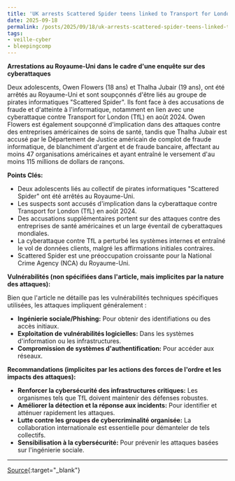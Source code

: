 ```yaml
---
title: 'UK arrests Scattered Spider teens linked to Transport for London hack'
date: 2025-09-18
permalink: /posts/2025/09/18/uk-arrests-scattered-spider-teens-linked-to-transport-for-london-hack/
tags:
- veille-cyber
- bleepingcomp
---
```

**Arrestations au Royaume-Uni dans le cadre d'une enquête sur des cyberattaques**

Deux adolescents, Owen Flowers (18 ans) et Thalha Jubair (19 ans), ont été arrêtés au Royaume-Uni et sont soupçonnés d'être liés au groupe de pirates informatiques "Scattered Spider". Ils font face à des accusations de fraude et d'atteinte à l'informatique, notamment en lien avec une cyberattaque contre Transport for London (TfL) en août 2024. Owen Flowers est également soupçonné d'implication dans des attaques contre des entreprises américaines de soins de santé, tandis que Thalha Jubair est accusé par le Département de Justice américain de complot de fraude informatique, de blanchiment d'argent et de fraude bancaire, affectant au moins 47 organisations américaines et ayant entraîné le versement d'au moins 115 millions de dollars de rançons.

**Points Clés:**

*   Deux adolescents liés au collectif de pirates informatiques "Scattered Spider" ont été arrêtés au Royaume-Uni.
*   Les suspects sont accusés d'implication dans la cyberattaque contre Transport for London (TfL) en août 2024.
*   Des accusations supplémentaires portent sur des attaques contre des entreprises de santé américaines et un large éventail de cyberattaques mondiales.
*   La cyberattaque contre TfL a perturbé les systèmes internes et entraîné le vol de données clients, malgré les affirmations initiales contraires.
*   Scattered Spider est une préoccupation croissante pour la National Crime Agency (NCA) du Royaume-Uni.

**Vulnérabilités (non spécifiées dans l'article, mais implicites par la nature des attaques):**

Bien que l'article ne détaille pas les vulnérabilités techniques spécifiques utilisées, les attaques impliquent généralement :

*   **Ingénierie sociale/Phishing:** Pour obtenir des identifiations ou des accès initiaux.
*   **Exploitation de vulnérabilités logicielles:** Dans les systèmes d'information ou les infrastructures.
*   **Compromission de systèmes d'authentification:** Pour accéder aux réseaux.

**Recommandations (implicites par les actions des forces de l'ordre et les impacts des attaques):**

*   **Renforcer la cybersécurité des infrastructures critiques:** Les organismes tels que TfL doivent maintenir des défenses robustes.
*   **Améliorer la détection et la réponse aux incidents:** Pour identifier et atténuer rapidement les attaques.
*   **Lutte contre les groupes de cybercriminalité organisée:** La collaboration internationale est essentielle pour démanteler de tels collectifs.
*   **Sensibilisation à la cybersécurité:** Pour prévenir les attaques basées sur l'ingénierie sociale.

---
[Source](https://www.bleepingcomputer.com/news/security/uk-arrests-scattered-spider-teens-linked-to-transport-for-london-hack/){:target="_blank"}
